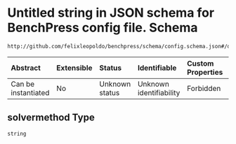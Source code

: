 # Untitled string in JSON schema for BenchPress config file. Schema

```txt
http://github.com/felixleopoldo/benchpress/schema/config.schema.json#/definitions/rblip/properties/solvermethod
```



| Abstract            | Extensible | Status         | Identifiable            | Custom Properties | Additional Properties | Access Restrictions | Defined In                                                                    |
| :------------------ | :--------- | :------------- | :---------------------- | :---------------- | :-------------------- | :------------------ | :---------------------------------------------------------------------------- |
| Can be instantiated | No         | Unknown status | Unknown identifiability | Forbidden         | Allowed               | none                | [config.schema.json*](../../../out/config.schema.json "open original schema") |

## solvermethod Type

`string`
